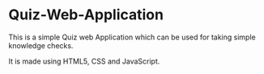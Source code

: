 # Quiz-Web-Application

This is a simple Quiz web Application which can be used for taking simple knowledge checks.

It is made using HTML5, CSS and JavaScript.